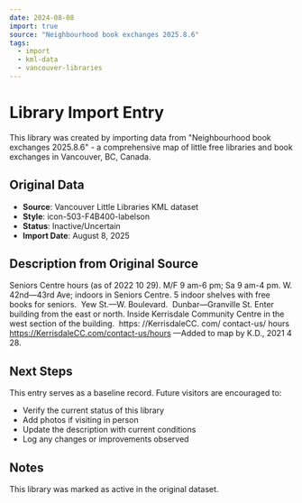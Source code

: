 ```yaml
---
date: 2024-08-08
import: true
source: "Neighbourhood book exchanges 2025.8.6"
tags:
  - import
  - kml-data
  - vancouver-libraries
---
```


# Library Import Entry

This library was created by importing data from "Neighbourhood book exchanges 2025.8.6" - a comprehensive map of little free libraries and book exchanges in Vancouver, BC, Canada.

## Original Data

- **Source**: Vancouver Little Libraries KML dataset
- **Style**: icon-503-F4B400-labelson
- **Status**: Inactive/Uncertain
- **Import Date**: August 8, 2025

## Description from Original Source

Seniors Centre hours (as of 2022 10 29).
M/F 9 am-6 pm; Sa 9 am-4 pm.
W. 42nd—43rd Ave; indoors in Seniors Centre.
5 indoor shelves with free books for seniors.  
Yew St.—W. Boulevard.  Dunbar—Granville St.
Enter building from the east or north.
Inside Kerrisdale Community Centre in the 
west section of the building.  
https: //KerrisdaleCC. com/ contact-us/ hours
https://KerrisdaleCC.com/contact-us/hours
—Added to map by K.D., 2021 4 28.



## Next Steps

This entry serves as a baseline record. Future visitors are encouraged to:
- Verify the current status of this library
- Add photos if visiting in person
- Update the description with current conditions
- Log any changes or improvements observed

## Notes

This library was marked as active in the original dataset.
